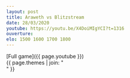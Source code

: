 ```yaml
---
layout: post
title: Araweth vs Blitzstream
date: 28/03/2020
youtube: https://youtu.be/X4DoiMIgYCI?t=1316
ouverture: 
elo: 1500 1600 1700 1800
---
```


[Full game]({{ page.youtube }})  
{{ page.themes | join: " <br> " }}
